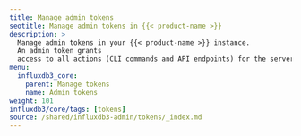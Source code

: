 ```yaml
---
title: Manage admin tokens
seotitle: Manage admin tokens in {{< product-name >}} 
description: >
  Manage admin tokens in your {{< product-name >}} instance.
  An admin token grants
  access to all actions (CLI commands and API endpoints) for the server.
menu:
  influxdb3_core:
    parent: Manage tokens
    name: Admin tokens
weight: 101
influxdb3/core/tags: [tokens]
source: /shared/influxdb3-admin/tokens/_index.md
---
```


<!-- The content for this page is at
// SOURCE content/shared/influxdb3-admin/tokens/_index.md
--> 